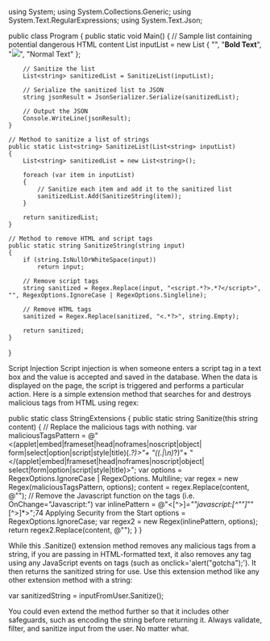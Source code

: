 using System;
using System.Collections.Generic;
using System.Text.RegularExpressions;
using System.Text.Json;

public class Program
{
    public static void Main()
    {
        // Sample list containing potential dangerous HTML content
        List<string> inputList = new List<string>
        {
            "<script>alert('dangerous code');</script>",
            "<b>Bold Text</b>",
            "<img src='image.jpg' onerror='alert(\"error\")'>",
            "Normal Text"
        };

        // Sanitize the list
        List<string> sanitizedList = SanitizeList(inputList);

        // Serialize the sanitized list to JSON
        string jsonResult = JsonSerializer.Serialize(sanitizedList);
        
        // Output the JSON
        Console.WriteLine(jsonResult);
    }

    // Method to sanitize a list of strings
    public static List<string> SanitizeList(List<string> inputList)
    {
        List<string> sanitizedList = new List<string>();
        
        foreach (var item in inputList)
        {
            // Sanitize each item and add it to the sanitized list
            sanitizedList.Add(SanitizeString(item));
        }

        return sanitizedList;
    }

    // Method to remove HTML and script tags
    public static string SanitizeString(string input)
    {
        if (string.IsNullOrWhiteSpace(input))
            return input;

        // Remove script tags
        string sanitized = Regex.Replace(input, "<script.*?>.*?</script>", "", RegexOptions.IgnoreCase | RegexOptions.Singleline);

        // Remove HTML tags
        sanitized = Regex.Replace(sanitized, "<.*?>", string.Empty);

        return sanitized;
    }
}

Script Injection
Script injection is when someone enters a script tag in a text box and the value is accepted and
saved in the database. When the data is displayed on the page, the script is triggered and performs a
particular action.
Here is a simple extension method that searches for and destroys malicious tags from HTML using regex:

public static class StringExtensions
{
    public static string Sanitize(this string content)
    {
        // Replace the malicious tags with nothing.
        var maliciousTagsPattern =
        @"<(applet|embed|frameset|head|noframes|noscript|object|
        form|select|option|script|style|title)(.*?)>"+
        "((.|\n)*?)"+
        "</(applet|embed|frameset|head|noframes|noscript|object|
        select|form|option|script|style|title)>";
        var options = RegexOptions.IgnoreCase | RegexOptions.
        Multiline;
        var regex = new Regex(maliciousTagsPattern, options);
        content = regex.Replace(content, @"");
        // Remove the Javascript function on the tags (i.e.
        OnChange="Javascript:<blah blah blah>")
        var inlinePattern = @"<[^>]*=""javascript:[^""]*""[^>]*>";74 Applying Security from the Start
        options = RegexOptions.IgnoreCase;
        var regex2 = new Regex(inlinePattern, options);
        return regex2.Replace(content, @"");
    }
}

While this .Sanitize() extension method removes any malicious tags from a string, if you are
passing in HTML-formatted text, it also removes any tag using any JavaScript events on tags (such as
onclick='alert("gotcha");'). It then returns the sanitized string for use.
Use this extension method like any other extension method with a string:

var sanitizedString = inputFromUser.Sanitize();

You could even extend the method further so that it includes other safeguards, such as encoding the
string before returning it.
Always validate, filter, and sanitize input from the user. No matter what.
